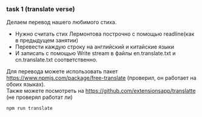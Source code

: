 ### task 1 (translate verse)

Делаем перевод нашего любимого стиха.

- Нужно считать стих Лермонтова построчно с помощью readline(как в предыдущем занятии)
- Перевести каждую строку на английский и китайские языки
- И записать с помощью Write stream в файлы en.translate.txt и cn.translate.txt соответственно.

Для перевода можете использовать пакет https://www.npmjs.com/package/free-translate (проверил, он работает на обоих языках).  
Также можете посмотреть на https://github.com/extensionsapp/translatte (не проверял работат ли)

```
npm run translate

```
